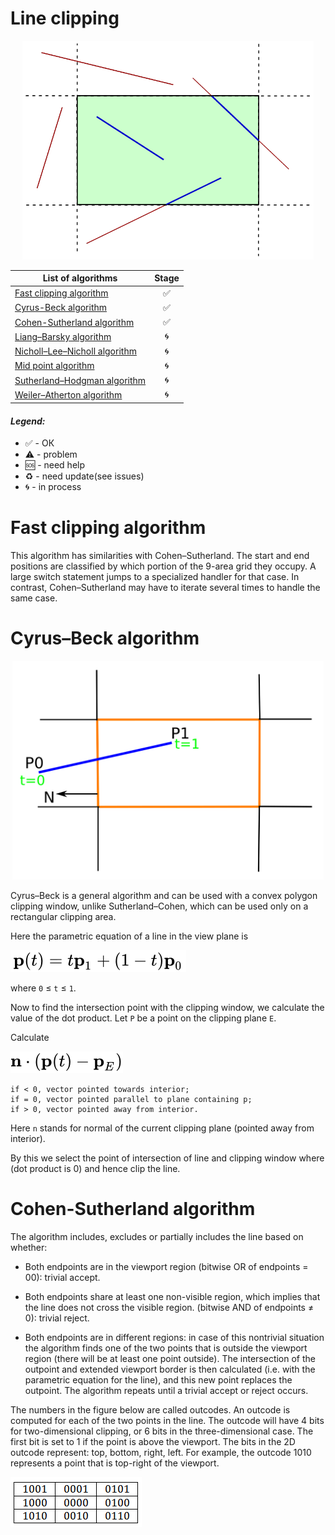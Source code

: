 # Line clipping

<p align="center">
  <img src="images/LineClipping.png" height="350">
</p>

| List of algorithms  |     Stage     |
| ------------- |:-------------:|
|[Fast clipping algorithm](Fast-clipping/)|✅|
|[Cyrus-Beck algorithm](Cyrus–Beck/)|✅|
|[Cohen-Sutherland algorithm](Cohen–Sutherland/)|✅|
|[Liang–Barsky algorithm]()|🌀|
|[Nicholl–Lee–Nicholl algorithm]()|🌀|
|[Mid point algorithm]()|🌀|
|[Sutherland–Hodgman algorithm]()|🌀|
|[Weiler–Atherton algorithm]()|🌀|

#### <i>Legend:</i>
<ul>
<li>✅ - ОК
<li>⚠️ - problem
<li>🆘 - need help
<li>♻️ - need update(see issues)
<li>🌀 - in process
</ul>

# Fast clipping algorithm

This algorithm has similarities with Cohen–Sutherland. The start and end positions are classified by which portion of the 9-area grid they occupy. A large switch statement jumps to a specialized handler for that case. In contrast, Cohen–Sutherland may have to iterate several times to handle the same case.

# Cyrus–Beck algorithm

<p align="center">
  <img src="images/Cyrus-beck.svg" height="350">
</p>

Cyrus–Beck is a general algorithm and can be used with a convex polygon clipping window, unlike Sutherland–Cohen, which can be used only on a rectangular clipping area.

Here the parametric equation of a line in the view plane is

<p align="left">
  <img src="images/p1.svg">
</p>

where `0` ≤ `t` ≤ `1`.

Now to find the intersection point with the clipping window, we calculate the value of the dot product. Let `P` be a point on the clipping plane `E`.

Calculate 
<p align="left">
  <img src="images/calc.svg">
</p>

    if < 0, vector pointed towards interior;
    if = 0, vector pointed parallel to plane containing p;
    if > 0, vector pointed away from interior.

Here `n` stands for normal of the current clipping plane (pointed away from interior).

By this we select the point of intersection of line and clipping window where (dot product is 0) and hence clip the line.

# Cohen-Sutherland algorithm

The algorithm includes, excludes or partially includes the line based on whether:

  * Both endpoints are in the viewport region (bitwise OR of endpoints = 00): trivial accept.

  * Both endpoints share at least one non-visible region, which implies that the line does not cross the visible region. (bitwise AND of endpoints ≠ 0): trivial reject.

  * Both endpoints are in different regions: in case of this nontrivial situation the algorithm finds one of the two points that is outside the viewport region (there will be at least one point outside). The intersection of the outpoint and extended viewport border is then calculated (i.e. with the parametric equation for the line), and this new point replaces the outpoint. The algorithm repeats until a trivial accept or reject occurs.

The numbers in the figure below are called outcodes. An outcode is computed for each of the two points in the line. The outcode will have 4 bits for two-dimensional clipping, or 6 bits in the three-dimensional case. The first bit is set to 1 if the point is above the viewport. The bits in the 2D outcode represent: top, bottom, right, left. For example, the outcode 1010 represents a point that is top-right of the viewport.

<p align="left">
  <img src="images/tabel.png">
</p>
